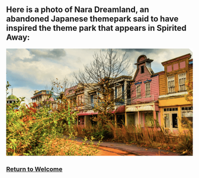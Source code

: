 ## Here is a photo of Nara Dreamland, an abandoned Japanese themepark said to have inspired the theme park that appears in Spirited Away:
![Nara](japan-park.png)

### [Return to Welcome](https://github.com/mollyjones2023/ghibli-simulacrum/blob/main/1-welcome-to-the-park/welcome.md)
